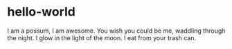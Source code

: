 # hello-world

I am a possum, I am awesome. You wish you could be me, waddling through the night.
I glow in the light of the moon. I eat from your trash can.
